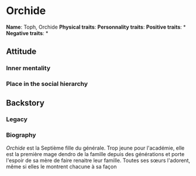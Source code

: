# Orchide

**Name**: Toph, Orchide
**Physical traits**:
**Personnality traits**:
**Positive traits**:
 *
**Negative traits**:
 *

## Attitude
### Inner mentality
### Place in the social hierarchy

## Backstory
### Legacy
### Biography

*Orchide* est la Septième fille du générale. Trop jeune pour l'académie, elle est la première mage dendro de la famille depuis des générations et porte l'espoir de sa mère de faire renaitre leur famille. Toutes ses sœurs l'adorent, même si elles le montrent chacune à sa façon
